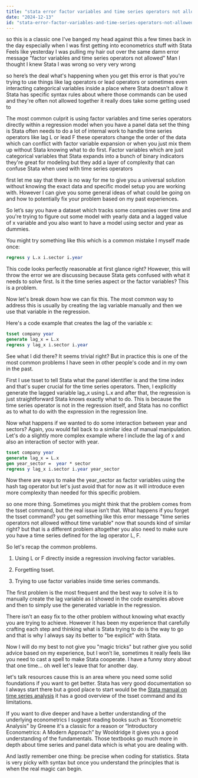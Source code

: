 ```yaml
---
title: "stata error factor variables and time series operators not allowed?"
date: "2024-12-13"
id: "stata-error-factor-variables-and-time-series-operators-not-allowed"
---
```


so this is a classic one I've banged my head against this a few times back in the day especially when I was first getting into econometrics stuff with Stata Feels like yesterday I was pulling my hair out over the same damn error message "factor variables and time series operators not allowed" Man I thought I knew Stata I was wrong so very very wrong

 so here’s the deal what's happening when you get this error is that you're trying to use things like lag operators or lead operators or sometimes even interacting categorical variables inside a place where Stata doesn't allow it Stata has specific syntax rules about where those commands can be used and they're often not allowed together it really does take some getting used to

The most common culprit is using factor variables and time series operators directly within a regression model when you have a panel data set the thing is Stata often needs to do a lot of internal work to handle time series operators like lag L or lead F these operators change the order of the data which can conflict with factor variable expansion or when you just mix them up without Stata knowing what to do first. Factor variables which are just categorical variables that Stata expands into a bunch of binary indicators they're great for modeling but they add a layer of complexity that can confuse Stata when used with time series operators

 first let me say that there is no way for me to give you a universal solution without knowing the exact data and specific model setup you are working with. However I can give you some general ideas of what could be going on and how to potentially fix your problem based on my past experiences.

So let’s say you have a dataset which tracks some companies over time and you're trying to figure out some model with yearly data and a lagged value of x variable and you also want to have a model using sector and year as dummies.

You might try something like this which is a common mistake I myself made once:

```stata
regress y L.x i.sector i.year
```

This code looks perfectly reasonable at first glance right? However, this will throw the error we are discussing because Stata gets confused with what it needs to solve first. Is it the time series aspect or the factor variables? This is a problem.

Now let's break down how we can fix this. The most common way to address this is usually by creating the lag variable manually and then we use that variable in the regression.

Here's a code example that creates the lag of the variable x:

```stata
tsset company year
generate lag_x = L.x
regress y lag_x i.sector i.year
```

See what I did there? It seems trivial right? But in practice this is one of the most common problems I have seen in other people's code and in my own in the past.

First I use tsset to tell Stata what the panel identifier is and the time index and that's super crucial for the time series operators. Then, I explicitly generate the lagged variable lag_x using L.x and after that, the regression is just straightforward Stata knows exactly what to do. This is because the time series operator is not in the regression itself, and Stata has no conflict as to what to do with the expression in the regression line.

Now what happens if we wanted to do some interaction between year and sectors? Again, you would fall back to a similar idea of manual manipulation. Let's do a slightly more complex example where I include the lag of x and also an interaction of sector with year.

```stata
tsset company year
generate lag_x = L.x
gen year_sector =  year * sector
regress y lag_x i.sector i.year year_sector
```

Now there are ways to make the year_sector as factor variables using the hash tag operator but let's just avoid that for now as it will introduce even more complexity than needed for this specific problem.

 so one more thing. Sometimes you might think that the problem comes from the tsset command, but the real issue isn’t that. What happens if you forget the tsset command? you get something like this error message "time series operators not allowed without time variable" now that sounds kind of similar right? but that is a different problem altogether you also need to make sure you have a time series defined for the lag operator L, F.

So let's recap the common problems.

1) Using L or F directly inside a regression involving factor variables.

2) Forgetting tsset.

3) Trying to use factor variables inside time series commands.

The first problem is the most frequent and the best way to solve it is to manually create the lag variable as I showed in the code examples above and then to simply use the generated variable in the regression.

There isn't an easy fix to the other problem without knowing what exactly you are trying to achieve. However it has been my experience that carefully crafting each step and thinking what is Stata trying to do is the way to go and that is why I always say its better to "be explicit" with Stata.

Now I will do my best to not give you "magic tricks" but rather give you solid advice based on my experience, but I won’t lie, sometimes it really feels like you need to cast a spell to make Stata cooperate. I have a funny story about that one time… oh well let's leave that for another day.

 let's talk resources cause this is an area where you need some solid foundations if you want to get better. Stata has very good documentation so I always start there but a good place to start would be the [Stata manual on time series analysis](https://www.stata.com/features/overview/time-series/) it has a good overview of the tsset command and its limitations.

If you want to dive deeper and have a better understanding of the underlying econometrics I suggest reading books such as “Econometric Analysis” by Greene it's a classic for a reason or “Introductory Econometrics: A Modern Approach” by Wooldridge it gives you a good understanding of the fundamentals. Those textbooks go much more in depth about time series and panel data which is what you are dealing with.

And lastly remember one thing: be precise when coding for statistics. Stata is very picky with syntax but once you understand the principles that is when the real magic can begin.

